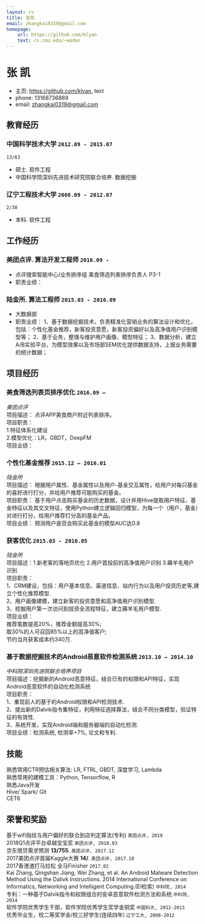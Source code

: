 ```yaml
---
layout: cv
title: 张凯
email: zhangkai0319@gmail.com
homepage:
    url: https://github.com/klyan
    text: cs.cmu.edu/~woden
---
```

# 张 凯

- 主页: https://github.com/klyan, text
- phone: 13168736869
- email: zhangkai0319@gmail.com

<!--
{% include cv-contact.html %}
-->

## 教育经历

### __中国科学技术大学__ `2012.09 - 2015.07`
```
13/63
```
- 硕士. 软件工程
- 中国科学院深圳先进技术研究院联合培养. 数据挖掘

### __辽宁工程技术大学__ `2008.09 - 2012.07`
```
2/30
```
- 本科. 软件工程

## 工作经历

### 美团点评. 算法开发工程师 `2016.09 - `
- 点评搜索智能中心/业务排序组 美食筛选列表排序负责人 P3-1
- 职责业绩：


### 陆金所. 算法工程师 `2015.03 - 2016.09`
- 大数据部 
- 职责业绩：
1、基于数据挖掘技术，负责精准化营销业务的算法设计和优化，包括：个性化基金推荐，新客投资意愿，新客投资偏好以及高净值用户识别模型等； 
2、基于业务，整理与维护用户画像、模型特征； 
3、数据分析，建立A/B实验平台，为模型效果以及市场部SEM优化提供数据支持，上报业务需要的统计数据； 


## 项目经历

### __美食筛选列表页排序优化__  `2016.09 – `
_美团点评_<br>
项目描述：	点评APP美食商户附近列表排序。<br>
项目职责：<br>
1.特征体系化建设<br>
2.模型优化：LR，GBDT，DeepFM<br>
项目业绩：	<br>

### __个性化基金推荐__  `2015.12 – 2016.01 `
_陆金所_<br>
项目描述：	根据用户属性、基金属性以及用户-基金交互属性，给用户对每只基金的喜好进行打分，并给用户推荐可能购买的基金。<br>
项目职责：	基于用户点击购买基金的历史数据，设计并用Hive提取用户特征、基金特征以及其交叉特征，使用Python建立逻辑回归模型，为每一个（用户，基金）对进行打分，给用户推荐打分高的基金产品。<br>
项目业绩：	预测用户是否会购买此基金的模型AUC达0.8<br>


### __获客优化__ `2015.03 - 2016.05`
_陆金所_<br>
项目描述：1.新老客的落地页优化 2.用户首投前的高净值用户识别  3.薅羊毛用户识别 <br>
项目职责：<br>
1、CRM建设，包括：用户基本信息、渠道信息、站内行为以及用户投资历史等,建立个性化推荐模型.<br>
2、用户画像建模，建立新客的投资意愿和高净值用户识别模型.  <br>
3、挖掘用户第一次访问到投资全流程特征，建立薅羊毛用户模型. <br>
项目业绩：<br>
推荐笔数提高20%，推荐金额提高30%;<br>
取30%的人可召回85%以上的高净值客户;<br>
节约当月获客成本约340万. <br>

### __基于数据挖掘技术的Android恶意软件检测系统__ `2013.10 – 2014.10`
_中科院深圳先进院联合培养项目_<br>
项目描述：挖掘新的Android恶意特征，结合已有的权限和API特征，实现Android恶意软件的自动化检测系统<br>
项目职责：<br>
1、重现前人的基于的Android权限和API检测技术.<br>
2、提出新的Dalvik指令集特征，利用特征选择算法，结合不同分类模型，验证特征的有效性.  <br>
3、系统开发，实现Android端和服务器端的自动化检测. <br>
项目业绩：检测系统, 检测率+7%, 论文和专利. <br>


## 技能
熟悉常用CTR预估相关算法: LR, FTRL, GBDT, 深度学习, Lambda <br>
熟悉常用的建模工具：Python, Tensorflow, R <br>
熟悉Java开发 <br>
Hive/ Spark/ Git <br>
CET6 <br>


## 荣誉和奖励

基于wifi指纹与用户偏好的联合到店判定算法(专利)  `美团点评, 2019` <br>
2018Q1点评平台卓越宝宝奖  `美团点评, 2018.03` <br>
京东借贷需求预测  __13/755__.  `美团点评, 2017.12` <br>
2017美团点评首届Kaggle大赛 __14/__.  `美团点评, 2017.10` <br>
2017香港渣打马拉松 全马Finisher `2017.02` <br>
Kai Zhang, Qingshan Jiang, Wei Zhang, et al. An Android Malware Detection Method Using the Dalivk Instructions. 2014 International Conference on Informatics, Networking and Intelligent Computing.(EI检索) `中科院, 2014` <br>
专利：一种基于Dalvik指令和权限组合的安卓恶意软件检测方法和系统.`中科院, 2014` <br>
软件学院优秀学生干部，软件学院优秀学生奖学金铜奖 `中国科大, 2012-2013` <br>
优秀毕业生，校二等奖学金/校三好学生(连续四年) `辽宁工大, 2008-2012` <br>


<!-- ### Footer

Last updated:  2019.03.10 -->
